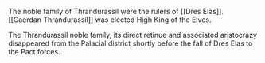The noble family of Thrandurassil were the rulers of [[Dres Elas]].  
[[Caerdan Thrandurassil]] was elected High King of the Elves.

The Thrandurassil noble family, its direct retinue and associated aristocrazy disappeared from the Palacial district shortly before the fall of Dres Elas to the Pact forces.